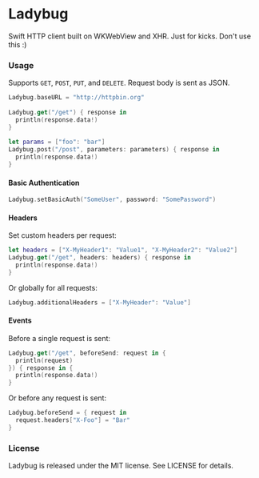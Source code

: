 # Ladybug
Swift HTTP client built on WKWebView and XHR. Just for kicks. Don't use this :)

### Usage

Supports `GET`, `POST`, `PUT`, and `DELETE`. Request body is sent as JSON.

```swift
Ladybug.baseURL = "http://httpbin.org"
  
Ladybug.get("/get") { response in
  println(response.data!)
}
  
let params = ["foo": "bar"]
Ladybug.post("/post", parameters: parameters) { response in
  println(response.data!)
}
```

#### Basic Authentication

```swift
Ladybug.setBasicAuth("SomeUser", password: "SomePassword")
```

#### Headers

Set custom headers per request:

```swift
let headers = ["X-MyHeader1": "Value1", "X-MyHeader2": "Value2"]
Ladybug.get("/get", headers: headers) { response in
  println(response.data!)
}
```

Or globally for all requests:

```swift
Ladybug.additionalHeaders = ["X-MyHeader": "Value"]
````

#### Events

Before a single request is sent:

```swift
Ladybug.get("/get", beforeSend: request in {
  println(request)
}) { response in {
  println(response.data!)
}
```

Or before any request is sent:

```swift
Ladybug.beforeSend = { request in
  request.headers["X-Foo"] = "Bar"
}
```

### License
Ladybug is released under the MIT license. See LICENSE for details.
